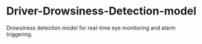 # Driver-Drowsiness-Detection-model
Drowsiness detection model for real-time eye monitoring and alarm triggering.
